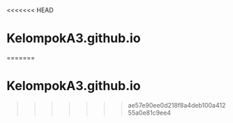 <<<<<<< HEAD
# KelompokA3.github.io
=======
# KelompokA3.github.io
>>>>>>> ae57e90ee0d218f8a4deb100a41255a0e81c9ee4
